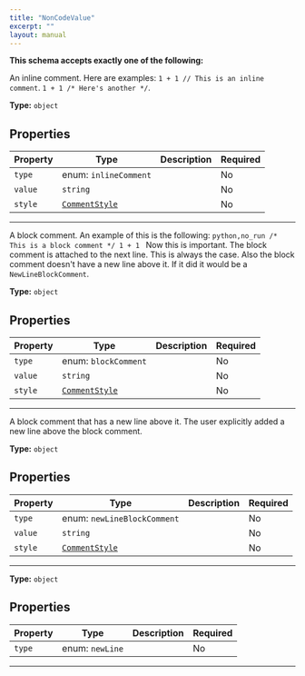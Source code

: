 ```yaml
---
title: "NonCodeValue"
excerpt: ""
layout: manual
---
```







**This schema accepts exactly one of the following:**

An inline comment. Here are examples: `1 + 1 // This is an inline comment`. `1 + 1 /* Here's another */`.

**Type:** `object`





## Properties

| Property | Type | Description | Required |
|----------|------|-------------|----------|
| `type` |enum: `inlineComment`|  | No |
| `value` |`string`|  | No |
| `style` |[`CommentStyle`](/docs/kcl/types/CommentStyle)|  | No |


----
A block comment. An example of this is the following: ```python,no_run /* This is a block comment */ 1 + 1 ``` Now this is important. The block comment is attached to the next line. This is always the case. Also the block comment doesn't have a new line above it. If it did it would be a `NewLineBlockComment`.

**Type:** `object`





## Properties

| Property | Type | Description | Required |
|----------|------|-------------|----------|
| `type` |enum: `blockComment`|  | No |
| `value` |`string`|  | No |
| `style` |[`CommentStyle`](/docs/kcl/types/CommentStyle)|  | No |


----
A block comment that has a new line above it. The user explicitly added a new line above the block comment.

**Type:** `object`





## Properties

| Property | Type | Description | Required |
|----------|------|-------------|----------|
| `type` |enum: `newLineBlockComment`|  | No |
| `value` |`string`|  | No |
| `style` |[`CommentStyle`](/docs/kcl/types/CommentStyle)|  | No |


----

**Type:** `object`





## Properties

| Property | Type | Description | Required |
|----------|------|-------------|----------|
| `type` |enum: `newLine`|  | No |


----




